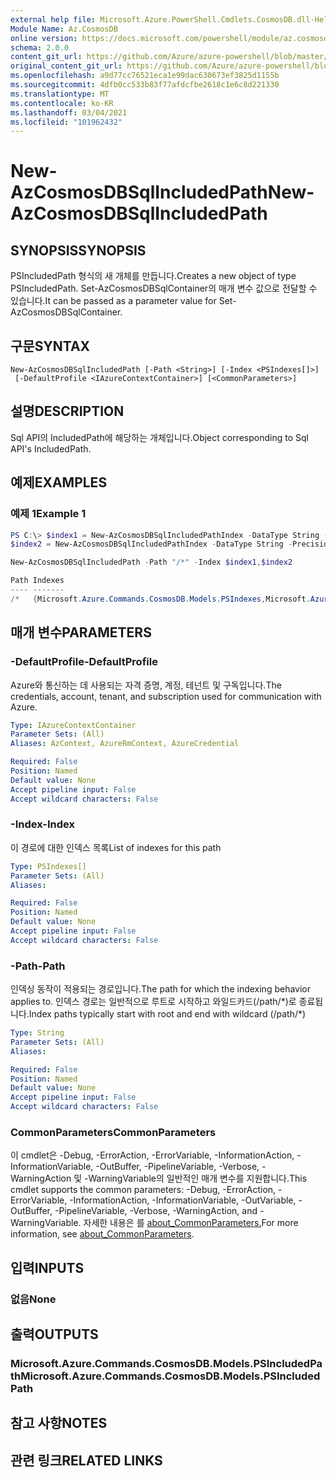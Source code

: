```yaml
---
external help file: Microsoft.Azure.PowerShell.Cmdlets.CosmosDB.dll-Help.xml
Module Name: Az.CosmosDB
online version: https://docs.microsoft.com/powershell/module/az.cosmosdb/new-azcosmosdbsqlincludedpath
schema: 2.0.0
content_git_url: https://github.com/Azure/azure-powershell/blob/master/src/CosmosDB/CosmosDB/help/New-AzCosmosDBSqlIncludedPath.md
original_content_git_url: https://github.com/Azure/azure-powershell/blob/master/src/CosmosDB/CosmosDB/help/New-AzCosmosDBSqlIncludedPath.md
ms.openlocfilehash: a9d77cc76521eca1e99dac630673ef3825d1155b
ms.sourcegitcommit: 4dfb0cc533b83f77afdcfbe2618c1e6c8d221330
ms.translationtype: MT
ms.contentlocale: ko-KR
ms.lasthandoff: 03/04/2021
ms.locfileid: "101962432"
---
```

# <span data-ttu-id="27eaf-101">New-AzCosmosDBSqlIncludedPath</span><span class="sxs-lookup"><span data-stu-id="27eaf-101">New-AzCosmosDBSqlIncludedPath</span></span>

## <span data-ttu-id="27eaf-102">SYNOPSIS</span><span class="sxs-lookup"><span data-stu-id="27eaf-102">SYNOPSIS</span></span>
<span data-ttu-id="27eaf-103">PSIncludedPath 형식의 새 개체를 만듭니다.</span><span class="sxs-lookup"><span data-stu-id="27eaf-103">Creates a new object of type PSIncludedPath.</span></span> <span data-ttu-id="27eaf-104">Set-AzCosmosDBSqlContainer의 매개 변수 값으로 전달할 수 있습니다.</span><span class="sxs-lookup"><span data-stu-id="27eaf-104">It can be passed as a parameter value for Set-AzCosmosDBSqlContainer.</span></span>

## <span data-ttu-id="27eaf-105">구문</span><span class="sxs-lookup"><span data-stu-id="27eaf-105">SYNTAX</span></span>

```
New-AzCosmosDBSqlIncludedPath [-Path <String>] [-Index <PSIndexes[]>]
 [-DefaultProfile <IAzureContextContainer>] [<CommonParameters>]
```

## <span data-ttu-id="27eaf-106">설명</span><span class="sxs-lookup"><span data-stu-id="27eaf-106">DESCRIPTION</span></span>
<span data-ttu-id="27eaf-107">Sql API의 IncludedPath에 해당하는 개체입니다.</span><span class="sxs-lookup"><span data-stu-id="27eaf-107">Object corresponding to Sql API's IncludedPath.</span></span>

## <span data-ttu-id="27eaf-108">예제</span><span class="sxs-lookup"><span data-stu-id="27eaf-108">EXAMPLES</span></span>

### <span data-ttu-id="27eaf-109">예제 1</span><span class="sxs-lookup"><span data-stu-id="27eaf-109">Example 1</span></span>
```powershell
PS C:\> $index1 = New-AzCosmosDBSqlIncludedPathIndex -DataType String -Precision -1 -Kind Hash
$index2 = New-AzCosmosDBSqlIncludedPathIndex -DataType String -Precision -1 -Kind Hash

New-AzCosmosDBSqlIncludedPath -Path "/*" -Index $index1,$index2

Path Indexes
---- -------
/*   {Microsoft.Azure.Commands.CosmosDB.Models.PSIndexes,Microsoft.Azure.Commands.CosmosDB.Models.PSIndexes}
```

## <span data-ttu-id="27eaf-110">매개 변수</span><span class="sxs-lookup"><span data-stu-id="27eaf-110">PARAMETERS</span></span>

### <span data-ttu-id="27eaf-111">-DefaultProfile</span><span class="sxs-lookup"><span data-stu-id="27eaf-111">-DefaultProfile</span></span>
<span data-ttu-id="27eaf-112">Azure와 통신하는 데 사용되는 자격 증명, 계정, 테넌트 및 구독입니다.</span><span class="sxs-lookup"><span data-stu-id="27eaf-112">The credentials, account, tenant, and subscription used for communication with Azure.</span></span>

```yaml
Type: IAzureContextContainer
Parameter Sets: (All)
Aliases: AzContext, AzureRmContext, AzureCredential

Required: False
Position: Named
Default value: None
Accept pipeline input: False
Accept wildcard characters: False
```

### <span data-ttu-id="27eaf-113">-Index</span><span class="sxs-lookup"><span data-stu-id="27eaf-113">-Index</span></span>
<span data-ttu-id="27eaf-114">이 경로에 대한 인덱스 목록</span><span class="sxs-lookup"><span data-stu-id="27eaf-114">List of indexes for this path</span></span>

```yaml
Type: PSIndexes[]
Parameter Sets: (All)
Aliases:

Required: False
Position: Named
Default value: None
Accept pipeline input: False
Accept wildcard characters: False
```

### <span data-ttu-id="27eaf-115">-Path</span><span class="sxs-lookup"><span data-stu-id="27eaf-115">-Path</span></span>
<span data-ttu-id="27eaf-116">인덱싱 동작이 적용되는 경로입니다.</span><span class="sxs-lookup"><span data-stu-id="27eaf-116">The path for which the indexing behavior applies to.</span></span>
<span data-ttu-id="27eaf-117">인덱스 경로는 일반적으로 루트로 시작하고 와일드카드(/path/\*)로 종료됩니다.</span><span class="sxs-lookup"><span data-stu-id="27eaf-117">Index paths typically start with root and end with wildcard (/path/\*)</span></span>

```yaml
Type: String
Parameter Sets: (All)
Aliases:

Required: False
Position: Named
Default value: None
Accept pipeline input: False
Accept wildcard characters: False
```

### <span data-ttu-id="27eaf-118">CommonParameters</span><span class="sxs-lookup"><span data-stu-id="27eaf-118">CommonParameters</span></span>
<span data-ttu-id="27eaf-119">이 cmdlet은 -Debug, -ErrorAction, -ErrorVariable, -InformationAction, -InformationVariable, -OutBuffer, -PipelineVariable, -Verbose, -WarningAction 및 -WarningVariable의 일반적인 매개 변수를 지원합니다.</span><span class="sxs-lookup"><span data-stu-id="27eaf-119">This cmdlet supports the common parameters: -Debug, -ErrorAction, -ErrorVariable, -InformationAction, -InformationVariable, -OutVariable, -OutBuffer, -PipelineVariable, -Verbose, -WarningAction, and -WarningVariable.</span></span> <span data-ttu-id="27eaf-120">자세한 내용은 를 [about_CommonParameters.](http://go.microsoft.com/fwlink/?LinkID=113216)</span><span class="sxs-lookup"><span data-stu-id="27eaf-120">For more information, see [about_CommonParameters](http://go.microsoft.com/fwlink/?LinkID=113216).</span></span>

## <span data-ttu-id="27eaf-121">입력</span><span class="sxs-lookup"><span data-stu-id="27eaf-121">INPUTS</span></span>

### <span data-ttu-id="27eaf-122">없음</span><span class="sxs-lookup"><span data-stu-id="27eaf-122">None</span></span>

## <span data-ttu-id="27eaf-123">출력</span><span class="sxs-lookup"><span data-stu-id="27eaf-123">OUTPUTS</span></span>

### <span data-ttu-id="27eaf-124">Microsoft.Azure.Commands.CosmosDB.Models.PSIncludedPath</span><span class="sxs-lookup"><span data-stu-id="27eaf-124">Microsoft.Azure.Commands.CosmosDB.Models.PSIncludedPath</span></span>

## <span data-ttu-id="27eaf-125">참고 사항</span><span class="sxs-lookup"><span data-stu-id="27eaf-125">NOTES</span></span>

## <span data-ttu-id="27eaf-126">관련 링크</span><span class="sxs-lookup"><span data-stu-id="27eaf-126">RELATED LINKS</span></span>
